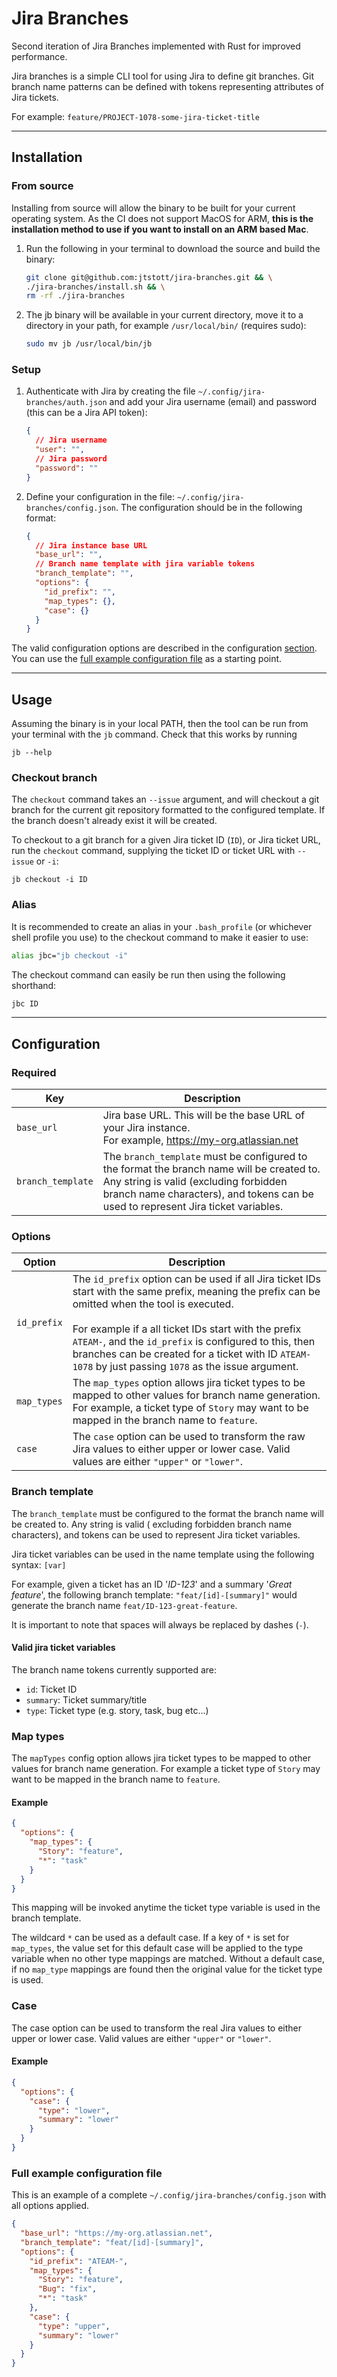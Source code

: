 # Jira Branches

Second iteration of Jira Branches implemented with Rust for improved performance.

Jira branches is a simple CLI tool for using Jira to define git branches. Git branch name patterns can be defined with
tokens representing attributes of Jira tickets.

For example: `feature/PROJECT-1078-some-jira-ticket-title`

---

## Installation

### From source

Installing from source will allow the binary to be built for your current operating system. As the CI does not support
MacOS for ARM, **this is the installation method to use if you want to install on an ARM based Mac**.

1. Run the following in your terminal to download the source and build the binary:
   ```bash
   git clone git@github.com:jtstott/jira-branches.git && \
   ./jira-branches/install.sh && \
   rm -rf ./jira-branches
   ```
2. The jb binary will be available in your current directory, move it to a directory in your path, for
   example `/usr/local/bin/` (requires sudo):
   ```bash
   sudo mv jb /usr/local/bin/jb
   ```

### Setup
1. Authenticate with Jira by creating the file `~/.config/jira-branches/auth.json` and add your Jira username (email) and
   password (this can be a Jira API token):
   ```json lines
   {
     // Jira username
     "user": "",
     // Jira password
     "password": ""
   }
   ```

2. Define your configuration in the file: `~/.config/jira-branches/config.json`. The configuration should be in the
   following format:
   ```json lines
   {
     // Jira instance base URL
     "base_url": "",
     // Branch name template with jira variable tokens
     "branch_template": "",
     "options": {
       "id_prefix": "",
       "map_types": {},
       "case": {}
     }
   }
   ```

The valid configuration options are described in the configuration [section](#configuration). You can use
the [full example configuration file](#full-example-configuration-file) as a starting point.

---

## Usage

Assuming the binary is in your local PATH, then the tool can be run from your terminal with the `jb` command.
Check that this works by running

```shell
jb --help
```

### Checkout branch

The `checkout` command takes an `--issue` argument, and will checkout a git branch for the current git repository
formatted to the configured template. If the branch doesn't already exist it will be created.

To checkout to a git branch for a given Jira ticket ID (`ID`), or Jira ticket URL, run the `checkout` command, supplying
the ticket ID or ticket URL
with `--issue` or `-i`:

```shell
jb checkout -i ID
```

### Alias

It is recommended to create an alias in your `.bash_profile` (or whichever shell profile you use) to the checkout
command to make it easier to use:

```bash
alias jbc="jb checkout -i"
```

The checkout command can easily be run then using the following shorthand:

```bash
jbc ID
```

---

## Configuration

### Required

| Key               | Description                                                                                                                                                                                                             |
|-------------------|-------------------------------------------------------------------------------------------------------------------------------------------------------------------------------------------------------------------------|
| `base_url`        | Jira base URL. This will be the base URL of your Jira instance.<br/>For example, https://my-org.atlassian.net                                                                                                           |
| `branch_template` | The `branch_template` must be configured to the format the branch name will be created to. Any string is valid (excluding forbidden branch name characters), and tokens can be used to represent Jira ticket variables. |

### Options

| Option      | Description                                                                                                                                                                                                                                                                                                                                                                          |
|-------------|--------------------------------------------------------------------------------------------------------------------------------------------------------------------------------------------------------------------------------------------------------------------------------------------------------------------------------------------------------------------------------------|
| `id_prefix` | The `id_prefix` option can be used if all Jira ticket IDs start with the same prefix, meaning the prefix can be omitted when the tool is executed.<br/><br/>For example if a all ticket IDs start with the prefix `ATEAM-`, and the `id_prefix` is configured to this, then branches can be created for a ticket with ID  `ATEAM-1078` by just passing `1078` as the issue argument. |
| `map_types` | The `map_types` option allows jira ticket types to be mapped to other values for branch name generation. For example, a ticket type of `Story` may want to be mapped in the branch name to `feature`.                                                                                                                                                                                |
| `case`      | The `case` option can be used to transform the raw Jira values to either upper or lower case. Valid values are either `"upper"` or `"lower"`.                                                                                                                                                                                                                                        |

### Branch template

The `branch_template` must be configured to the format the branch name will be created to. Any string is valid (
excluding
forbidden branch name characters), and tokens can be used to represent Jira ticket variables.

Jira ticket variables can be used in the name template using the following syntax: `[var]`

For example, given a ticket has an ID '_ID-123_' and a summary '_Great feature_', the following branch
template: `"feat/[id]-[summary]"` would generate the branch name `feat/ID-123-great-feature`.

It is important to note that spaces will always be replaced by dashes (`-`).

#### Valid jira ticket variables

The branch name tokens currently supported are:

- `id`: Ticket ID
- `summary`: Ticket summary/title
- `type`: Ticket type (e.g. story, task, bug etc...)

### Map types

The `mapTypes` config option allows jira ticket types to be mapped to other values for branch name generation. For
example a ticket type of `Story` may want to be mapped in the branch name to `feature`.

#### Example

```json
{
  "options": {
    "map_types": {
      "Story": "feature",
      "*": "task"
    }
  }
}
```

This mapping will be invoked anytime the ticket type variable is used in the branch template.

The wildcard `*` can be used as a default case. If a key of `*` is set for `map_types`, the value set for this default
case will be applied to the type variable when no other type mappings are matched. Without a default case, if
no `map_type` mappings are found then the original value for the ticket type is used.

### Case

The case option can be used to transform the real Jira values to either upper or lower case. Valid values are
either `"upper"` or `"lower"`.

#### Example

```json
{
  "options": {
    "case": {
      "type": "lower",
      "summary": "lower"
    }
  }
}
```

### Full example configuration file

This is an example of a complete `~/.config/jira-branches/config.json` with all options applied.

```json
{
  "base_url": "https://my-org.atlassian.net",
  "branch_template": "feat/[id]-[summary]",
  "options": {
    "id_prefix": "ATEAM-",
    "map_types": {
      "Story": "feature",
      "Bug": "fix",
      "*": "task"
    },
    "case": {
      "type": "upper",
      "summary": "lower"
    }
  }
}
```
